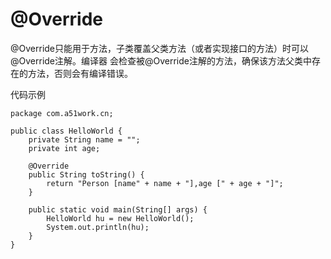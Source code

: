 # @Override
@Override只能用于方法，子类覆盖父类方法（或者实现接口的方法）时可以@Override注解。编译器
会检查被@Override注解的方法，确保该方法父类中存在的方法，否则会有编译错误。

代码示例

``` 
package com.a51work.cn;

public class HelloWorld {
    private String name = "";
    private int age;

    @Override
    public String toString() {
        return "Person [name" + name + "],age [" + age + "]";
    }

    public static void main(String[] args) {
        HelloWorld hu = new HelloWorld();
        System.out.println(hu);
    }
}
```